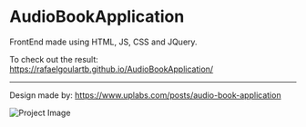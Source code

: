 # AudioBookApplication

FrontEnd made using HTML, JS, CSS and JQuery.


To check out the result: https://rafaelgoulartb.github.io/AudioBookApplication/


----------------


Design made by: https://www.uplabs.com/posts/audio-book-application

![Project Image](https://github.com/RafaelGoulartB/AudioBookApplication/blob/master/AudiobookAplication.png)
